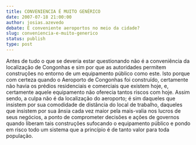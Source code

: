 ```yaml
---
title: CONVENIENCIA É MUITO GENÉRICO
date: 2007-07-18 21:00:00
author: josias.azevedo
debate: É conveniente aeroportos no meio da cidade?
slug: conveniencia-e-muito-generico
status: publish 
type: post
---
```


Antes de tudo o que se deveria estar questionando não é a conveniência da localização de Congonhas e sim por que as autoridades permitem construções no entorno de um equipamento público como este. Isto porque com certeza quando o Aeroporto de Congonhas foi construído, certamente não havia os prédios residenciais e comerciais que existem hoje, e, certamente aquele equipamento não oferecia tantos riscos com hoje. Assim sendo, a culpa não é da localização do aeroporto; é sim daqueles que insistem por sua comodidade de distância do local de trabalho, daqueles que insistem por sua ânsia cada vez maior pela mais-valia nos lucros de seus negócios, a ponto de comprometer decisões e ações de governos quando liberam tais construções sufocando o equipamento público e pondo em risco todo um sistema que a princípio é de tanto valor para toda população.
